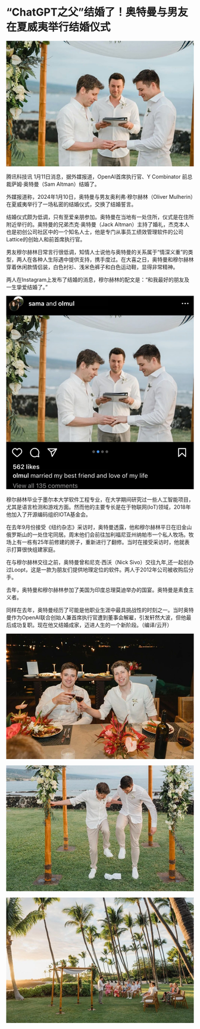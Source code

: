 # “ChatGPT之父”结婚了！奥特曼与男友在夏威夷举行结婚仪式

![7fc7052f80400c52decc68bbb7367c7f.jpg](https://raw.githubusercontent.com/qqhsx/qqnews_image/main/2024/01/11/“ChatGPT之父”结婚了！奥特曼与男友在夏威夷举行结婚仪式/7fc7052f80400c52decc68bbb7367c7f.jpg)

腾讯科技讯 1月11日消息，据外媒报道，OpenAI首席执行官、Y Combinator 前总裁萨姆·奥特曼（Sam Altman）结婚了。

外媒报道称，2024年1月10日，奥特曼与男友奥利弗·穆尔赫林（Oliver Mulherin）在夏威夷举行了一场私密的结婚仪式，交换了结婚誓言。

结婚仪式颇为低调，只有至爱亲朋参加。奥特曼在当地有一处住所，仪式是在住所附近举行的。奥特曼的兄弟杰克·奥特曼（Jack
Altman）主持了婚礼，杰克本人也是初创公司社区中的一个知名人士，他是专门从事员工绩效管理软件的公司Lattice的创始人和前首席执行官。

男友穆尔赫林日常言行很低调，知情人士说他与奥特曼的关系属于“情深义重”的类型，两人在各种人生际遇中提供支持，携手度过。在大喜之日，奥特曼和穆尔赫林穿着休闲款情侣装，白色衬衫、浅米色裤子和白色运动鞋，显得非常精神。

两人在Instagram上发布了结婚的消息，穆尔赫林的配文是：“和我最好的朋友及一生挚爱结婚了。”

![94ac8e671ab6fdd4922778031fdd0937.jpg](https://raw.githubusercontent.com/qqhsx/qqnews_image/main/2024/01/11/“ChatGPT之父”结婚了！奥特曼与男友在夏威夷举行结婚仪式/94ac8e671ab6fdd4922778031fdd0937.jpg)

穆尔赫林毕业于墨尔本大学软件工程专业，在大学期间研究过一些人工智能项目，尤其是语言检测和游戏方面。然而他的主要专长是在于物联网(IoT)领域，2018年他加入了开源编码组织IOTA基金会。

在去年9月份接受《纽约杂志》采访时，奥特曼透露，他和穆尔赫林平日在旧金山俄罗斯山的一处住宅同居。周末他们会前往加利福尼亚州纳帕市一个私人牧场。牧场上有一栋有25年前修建的房子，重新进行了翻修。当时在接受采访时，他就表示打算很快组建家庭。

在与穆尔赫林交往之前，奥特曼曾和尼克·西沃（Nick
Sivo）交往九年,还一起创办过Loopt，这是一款为朋友们提供地理定位的软件。两人于2012年公司被收购后分手。

去年，奥特曼和穆尔赫林参加了美国为印度总理莫迪举办的国宴。奥特曼是素食主义者。

同样在去年，奥特曼经历了可能是他职业生涯中最具挑战性的时刻之一。当时奥特曼作为OpenAI联合创始人兼首席执行官遭到董事会解雇，引发轩然大波，但他最后成功复职。现在他又结婚成家，迈进人生的一个新阶段。（编译/云开）

![fbe5bf9f4bd4ad67d4a00d342aee5c07.jpg](https://raw.githubusercontent.com/qqhsx/qqnews_image/main/2024/01/11/“ChatGPT之父”结婚了！奥特曼与男友在夏威夷举行结婚仪式/fbe5bf9f4bd4ad67d4a00d342aee5c07.jpg)

![f6c70a9606bbfdffff4c0f22c621a47e.jpg](https://raw.githubusercontent.com/qqhsx/qqnews_image/main/2024/01/11/“ChatGPT之父”结婚了！奥特曼与男友在夏威夷举行结婚仪式/f6c70a9606bbfdffff4c0f22c621a47e.jpg)

![fd553c9491cea3b2abf40ba0bcbfc19e.jpg](https://raw.githubusercontent.com/qqhsx/qqnews_image/main/2024/01/11/“ChatGPT之父”结婚了！奥特曼与男友在夏威夷举行结婚仪式/fd553c9491cea3b2abf40ba0bcbfc19e.jpg)

